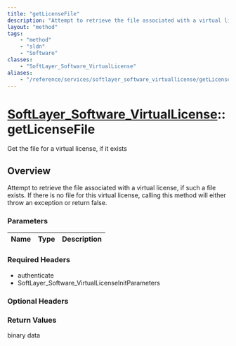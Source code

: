 ```yaml
---
title: "getLicenseFile"
description: "Attempt to retrieve the file associated with a virtual license, if such a file exists.  If there is no file for this vir... "
layout: "method"
tags:
    - "method"
    - "sldn"
    - "Software"
classes:
    - "SoftLayer_Software_VirtualLicense"
aliases:
    - "/reference/services/softlayer_software_virtuallicense/getLicenseFile"
---
```

# [SoftLayer_Software_VirtualLicense](/reference/services/SoftLayer_Software_VirtualLicense)::getLicenseFile

Get the file for a virtual license, if it exists


## Overview 
Attempt to retrieve the file associated with a virtual license, if such a file exists.  If there is no file for this virtual license, calling this method will either throw an exception or return false. 

### Parameters 
|Name | Type | Description |
| --- | --- | --- |


### Required Headers
* authenticate
* SoftLayer_Software_VirtualLicenseInitParameters

### Optional Headers

### Return Values
binary data

